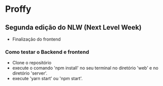 # Proffy

## Segunda edição do NLW (Next Level Week)

- Finalização do frontend

### Como testar o Backend e frontend

- Clone o repositório
- execute o comando 'npm install' no seu terminal no diretório 'web' e no diretório 'server'.
- execute 'yarn start' ou 'npm start'. 